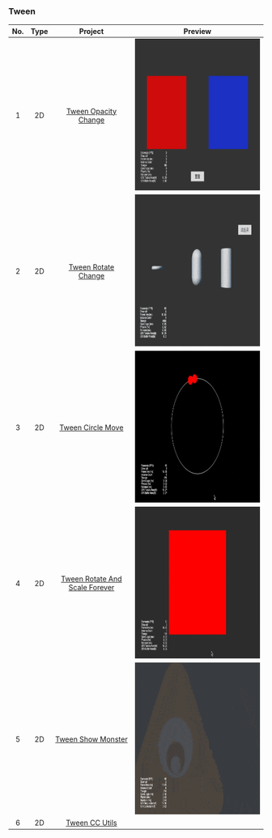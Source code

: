### Tween
| No. | Type | Project | Preview |
| :---: | :---: | :---: | :---: |
| 1 | 2D | [Tween Opacity Change](https://github.com/yeshao2069/CocosCreatorHowToUse/tree/v3.7.x/proj/Tween/Creator3.6.0_2D_TweenOpacityChange) | <div align=center><img src="../../gif/202203/2022030501.gif" width="400" height="300" /></div> |
| 2 | 2D | [Tween Rotate Change](https://github.com/yeshao2069/CocosCreatorHowToUse/tree/v3.7.x/proj/Tween/Creator3.6.0_3D_TweenRotateChange) | <div align=center><img src="../../gif/202203/2022030502.gif" width="400" height="300" /></div> |
| 3 | 2D | [Tween Circle Move](https://github.com/yeshao2069/CocosCreatorHowToUse/tree/v3.7.x/proj/Tween/Creator3.6.0_2D_TweenCircleMove) | <div align=center><img src="../../gif/202203/2022030503.gif" width="400" height="300" /></div> |
| 4 | 2D | [Tween Rotate And Scale Forever](https://github.com/yeshao2069/CocosCreatorHowToUse/tree/v3.7.x/proj/Tween/Creator3.6.0_2D_TweenRotateAndScaleForever)  | <div align=center><img src="../../gif/202203/2022030504.gif" width="400" height="300" /></div> |
| 5 | 2D | [Tween Show Monster](https://github.com/yeshao2069/CocosCreatorHowToUse/tree/v3.7.x/proj/Tween/Creator3.6.0_2D_TweenShowMonster)  | <div align=center><img src="../../gif/202203/2022030505.gif" width="400" height="300" /></div> |
| 6 | 2D | [Tween CC Utils](https://github.com/yeshao2069/CocosCreatorHowToUse/tree/v3.7.x/proj/Tween/Creator3.6.0_2D_TweenCCUtils)  |   |